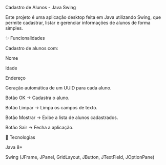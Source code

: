 Cadastro de Alunos - Java Swing

Este projeto é uma aplicação desktop feita em Java utilizando Swing, que permite cadastrar, listar e gerenciar informações de alunos de forma simples.

✨ Funcionalidades

Cadastro de alunos com:

Nome

Idade

Endereço

Geração automática de um UUID para cada aluno.

Botão OK → Cadastra o aluno.

Botão Limpar → Limpa os campos de texto.

Botão Mostrar → Exibe a lista de alunos cadastrados.

Botão Sair → Fecha a aplicação.

🚀 Tecnologias

Java 8+

Swing (JFrame, JPanel, GridLayout, JButton, JTextField, JOptionPane)